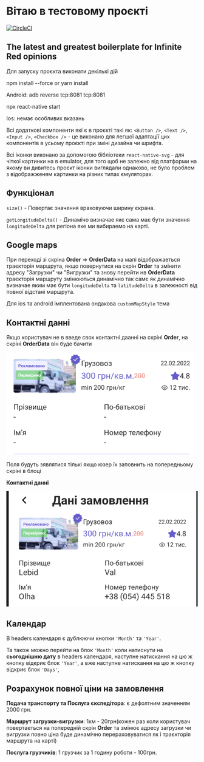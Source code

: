 # Вітаю в тестовому проєкті 

[![CircleCI](https://circleci.com/gh/infinitered/ignite.svg?style=svg)](https://circleci.com/gh/infinitered/ignite)

## The latest and greatest boilerplate for Infinite Red opinions

Для запуску проєкта виконати декількі дій 

npm install --force
or yarn install 

Android:
adb reverse tcp:8081 tcp:8081

npx react-native start 

Ios: немає особливих вказань


Всі додаткові компоненти які є в проєкті такі як: `<Button />`, `<Text />`, `<Input />`, `<Checkbox />` - 
це виконано для легшої адаптації цих компонентів в усьому проєкті при зміні дизайна чи шрифта.

Всі іконки виконано за допомогою бібліотеки `react-native-svg` - для чіткої картинки на в emulator,
для того щоб не залежно від платформи на якому ви дивитесь проєкт іконки виглядали однаково, не було проблем з 
відображженям картинки на різних типах ємуляторах.

## Функціонал

`size()` - Повертає значення враховуючи ширину єкрана.

`getLongitudeDelta()` - Динамічо визначае якє сама має бути значення `longitudeDelta` для регіона яке 
ми вибираемо на карті.


## Google maps

При переході зі скріна **Order** => **OrderData** на мапі відображаеться траєкторія маршрута, якщо повернутися на скрін 
**Order** та змінити адресу "Загрузки" чи "Вигрузки" та знову перейти нв **OrderData** траєкторія маршруту 
змінюються динамічно так самє як динамічно визначае яким має бути  `longitudeDelta` та `latitudeDelta` в залежності від 
повної відстані маршрута. 

Для ios та android імплентована ондакова `customMapStyle` тема

## Контактні данні 

Якщо користувач не в введе свох контактні даанні на скріні **Order**, на скріні **OrderData** 
він буде бачити 

![contactData.png](contactData.png)

Поля будуть зявлятися тількі якщо юзер їх заповнить на попередньому скріні в блоці

**Контактні данні** 

![contactDataWithInformation.png](contactDataWithInformation.png)

## Календар 

В headers календаря є дублюючи кнопки `'Month'` та `'Year'`. 

Та також можно перейти на блок `'Month'` коли натиснути на **сьогоднішню дату** в headers календаря,
наступне натискання на цю ж кнопку відкриє блок `'Year'`,
a вже наступне натискання на цю ж кнопку відкриє блок `'Days'`,


## Розрахунок повної ціни на замовлення 

**Подача транспорту та Послуга єкспедітора**: є дефолтним значенням 2000 грн.

**Маршрут загрузки-вигрузки**: 1км - 20грн(кожен раз коли користувач повертаеться на 
попередній скрін **Order** та змінює адресу загрузки чи вигрузки повно ціна буде динамічно 
перераховуватися як і траєкторія маршрута на карті)

**Послуга грузчиків**: 1 грузчик за 1 годину роботи - 100грн.

